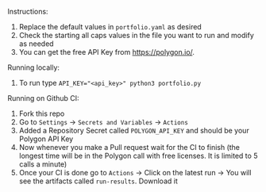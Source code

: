 Instructions:

1. Replace the default values in `portfolio.yaml` as desired
2. Check the starting all caps values in the file you want to run and modify as needed
3. You can get the free API Key from https://polygon.io/.

Running locally:

1. To run type `API_KEY="<api_key>" python3 portfolio.py`

Running on Github CI:

1. Fork this repo
2. Go to `Settings` -> `Secrets and Variables` -> `Actions`
3. Added a Repository Secret called `POLYGON_API_KEY` and should be your Polygon API Key
4. Now whenever you make a Pull request wait for the CI to finish (the longest time will be in the Polygon call with free licenses. It is limited to 5 calls a minute)
5. Once your CI is done go to `Actions` -> Click on the latest run -> You will see the artifacts called `run-results`. Download it


